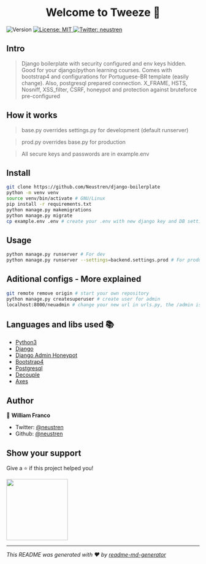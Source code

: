 <h1 align="center">Welcome to Tweeze 👋</h1>
<p>
  <img alt="Version" src="https://img.shields.io/badge/version-0.1.1-blue.svg?cacheSeconds=2592000" />
  <a href="#" target="_blank">
    <img alt="License: MIT" src="https://img.shields.io/badge/License-MIT-yellow.svg" />
  </a>
  <a href="https://twitter.com/neustren" target="_blank">
    <img alt="Twitter: neustren" src="https://img.shields.io/twitter/follow/neustren.svg?style=social" />
  </a>
</p>

## Intro

> Django boilerplate with security configured and env keys hidden. Good for your django/python learning courses.
> Comes with bootstrap4 and configurations for Portuguese-BR template (easily change).
> Also, postgresql prepared connection.
> X_FRAME, HSTS, Nosniff, XSS_filter, CSRF, honeypot and protection against bruteforce pre-configured

## How it works

> base.py overrides settings.py for development (default runserver)

> prod.py overrides base.py for production

> All secure keys and passwords are in example.env

## Install

```sh
git clone https://github.com/Neustren/django-boilerplate
python -m venv venv
source venv/bin/activate # GNU/Linux
pip install -r requirements.txt
python manage.py makemigrations
python manage.py migrate
cp example.env .env # create your .env with new django key and DB settings
```

## Usage

```sh
python manage.py runserver # For dev
python manage.py runserver --settings=backend.settings.prod # For production envs
```

## Aditional configs - More explained

```sh
git remote remove origin # start your own repository
python manage.py createsuperuser # create user for admin
localhost:8000/neuadmin # change your new url in urls.py, the /admin is fake
```


## Languages and libs used :books:

- [Python3](https://www.python.org/)
- [Django](https://www.djangoproject.com/)
- [Django Admin Honeypot](https://pypi.org/project/django-admin-honeypot/)
- [Bootstrap4](https://pypi.org/project/django-bootstrap4/)
- [Postgresql](https://pypi.org/project/psycopg2/)
- [Decouple](https://pypi.org/project/python-decouple/)
- [Axes](https://django-axes.readthedocs.io/en/latest/#)



## Author


👤 **William Franco**

<!-- * Website: http://neustren.org -->
* Twitter: [@neustren](https://twitter.com/neustren)
* Github: [@neustren](https://github.com/neustren)

## Show your support

Give a ⭐️ if this project helped you!

<a href="https://www.patreon.com/neustren">
  <img src="https://c5.patreon.com/external/logo/become_a_patron_button@2x.png" width="160">
</a>

***
_This README was generated with ❤️ by [readme-md-generator](https://github.com/kefranabg/readme-md-generator)_